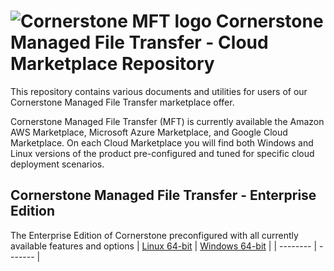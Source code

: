 # <img src="https://southrivertech.com/software/nextgen/cornerstone/cornerstone48.png" alt="Cornerstone MFT logo"> Cornerstone Managed File Transfer - Cloud Marketplace Repository</img>

This repository contains various documents and utilities for users of our Cornerstone Managed File Transfer marketplace offer. 

Cornerstone Managed File Transfer (MFT) is currently available the Amazon AWS Marketplace, Microsoft Azure Marketplace, and Google Cloud Marketplace. On
each Cloud Marketplace you will find both Windows and Linux versions of the product pre-configured and tuned for specific cloud deployment scenarios.

## Cornerstone Managed File Transfer - Enterprise Edition

The Enterprise Edition of Cornerstone preconfigured with all currently available features and options
| [Linux 64-bit](https://github.com/southrivertech/cornerstone.pub/tree/main/cloud-marketplace/linux-x64) | [Windows 64-bit](https://github.com/southrivertech/cornerstone.pub/tree/main/cloud-marketplace/win-x64) |
| -------- | ------- |



